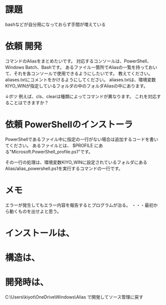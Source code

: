 ﻿# 課題
bashなどが自分用になっておらず手間が増えている


# 依頼 開発
コマンドのAliasをまとめたいです。
対応するコンソールは、PowerShell、Windows Batch、Bashです。
あるファイル一箇所でAliasの一覧を持っておいて、それを各コンソールで使用できるようにしたいです。
教えてください。
aliases.txtにコメントをかけるようにしてください。
aliases.txtは、環境変数KIYO_WINが指定しているフォルダの中のフォルダAliasの中にあります。

↓ボツ
例えば、cls、clearは種類によってコマンドが異なります。
これを対応することはできますか？

# 依頼 PowerShellのインストーラ
PowerShellであるファイル中に指定の一行がない場合は追加するコードを書いてください。
あるファイルとは、
$PROFILE にある"Microsoft.PowerShell_profile.ps1"です。

その一行の処理は、環境変数KIYO_WINに設定されているフォルダにあるAlias/alias_powershell.ps1を実行するコマンドの一行です。

# メモ
エラーが発生してもエラー内容を報告するとプログラムが治る。
・・・最初から動くものを出せよと思う。

# インストールは、



# 構造は、



# 開発時は、
C:\Users\kiyot\OneDrive\Windows\Alias
で開発してソース管理に戻す
